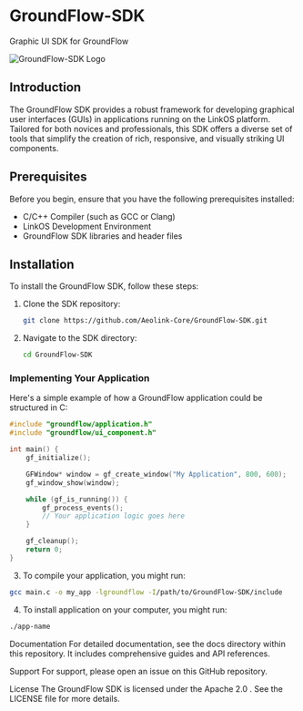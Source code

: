 # GroundFlow-SDK
Graphic UI SDK for GroundFlow

![GroundFlow-SDK Logo](https://github.com/Aeolink-Core/GroundFlow-SDK/assets/151231496/769fc292-b34c-4da3-aa0a-af839e62db27)

## Introduction
The GroundFlow SDK provides a robust framework for developing graphical user interfaces (GUIs) in applications running on the LinkOS platform. Tailored for both novices and professionals, this SDK offers a diverse set of tools that simplify the creation of rich, responsive, and visually striking UI components.

## Prerequisites
Before you begin, ensure that you have the following prerequisites installed:
- C/C++ Compiler (such as GCC or Clang)
- LinkOS Development Environment
- GroundFlow SDK libraries and header files

## Installation
To install the GroundFlow SDK, follow these steps:

1. Clone the SDK repository:
   ```bash
   git clone https://github.com/Aeolink-Core/GroundFlow-SDK.git

2. Navigate to the SDK directory:
   ```bash
   cd GroundFlow-SDK

### Implementing Your Application
Here's a simple example of how a GroundFlow application could be structured in C:

  ```c
  #include "groundflow/application.h"
  #include "groundflow/ui_component.h"

  int main() {
      gf_initialize();

      GFWindow* window = gf_create_window("My Application", 800, 600);
      gf_window_show(window);

      while (gf_is_running()) {
          gf_process_events();
          // Your application logic goes here
      }

      gf_cleanup();
      return 0;
  }
  ```

3. To compile your application, you might run:
  ```bash
  gcc main.c -o my_app -lgroundflow -I/path/to/GroundFlow-SDK/include
  ```
4. To install application on your computer, you might run:
```bash
./app-name
```
Documentation
For detailed documentation, see the docs directory within this repository. It includes comprehensive guides and API references.

Support
For support, please open an issue on this GitHub repository.

License
The GroundFlow SDK is licensed under the Apache 2.0 . See the LICENSE file for more details.

